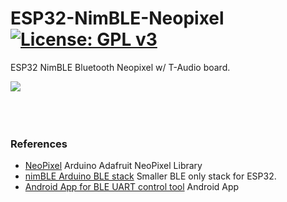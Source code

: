 # ESP32-NimBLE-Neopixel [![License: GPL v3](https://img.shields.io/badge/License-GPLv3-blue.svg)](https://www.gnu.org/licenses/gpl-3.0)<br>
ESP32 NimBLE Bluetooth Neopixel w/ T-Audio board.<br>



<img src="picture/NeopixelBLE0413.gif"/> &nbsp;&nbsp;&nbsp;

<br><br>


### References
  - [NeoPixel](https://github.com/adafruit/Adafruit_NeoPixel) Arduino Adafruit NeoPixel Library
  - [nimBLE Arduino BLE stack](https://github.com/h2zero/NimBLE-Arduino) Smaller BLE only stack for ESP32.
  - [Android App for BLE UART control tool](https://play.google.com/store/apps/details?id=com.adafruit.bluefruit.le.connect) Android App
